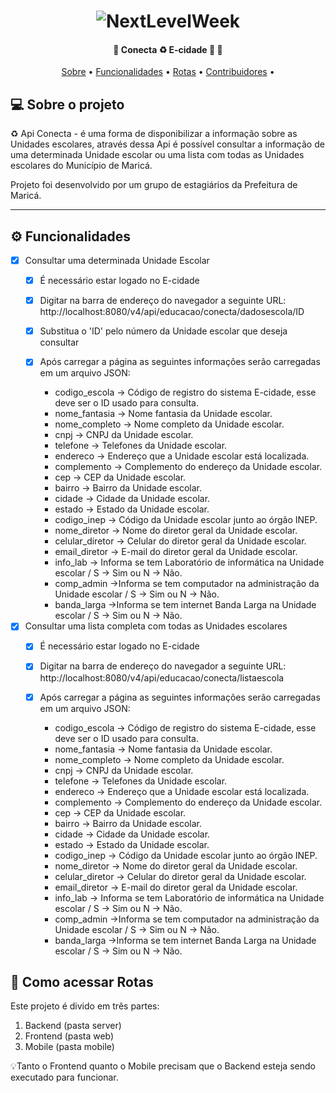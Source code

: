   
 
</p>
<h1 align="center">
    <img alt="NextLevelWeek" title="#NextLevelWeek" src="./assets/banner.png" />
</h1>

<h4 align="center"> 
	🚧  Conecta ♻️ E-cidade 🚀 🚧
</h4>

<p align="center">
 <a href="#-sobre-o-projeto">Sobre</a> •
 <a href="#-funcionalidades">Funcionalidades</a> • 
 <a href="#-como-acessar-a-rota">Rotas</a> • 
 <a href="#-contribuidores">Contribuidores</a> • 

</p>


## 💻 Sobre o projeto

♻️ Api Conecta - é uma forma de disponibilizar a informação sobre as Unidades escolares, através dessa Api é possível consultar a informação de 
uma determinada Unidade escolar ou uma lista com todas as Unidades escolares do Município de Maricá.


Projeto foi desenvolvido por um grupo de estagiários da Prefeitura de Maricá.

---

## ⚙️ Funcionalidades

- [x] Consultar uma determinada Unidade Escolar
  - [x] É necessário estar logado no E-cidade
  - [x] Digitar na barra de endereço do navegador a seguinte URL:  http://localhost:8080/v4/api/educacao/conecta/dadosescola/ID
  - [x] Substitua o 'ID' pelo número da Unidade escolar que deseja consultar
  - [x] Após carregar a página as seguintes informações serão carregadas em um arquivo JSON: 

    - codigo_escola -> Código de registro do sistema E-cidade, esse deve ser o ID usado para consulta.
    - nome_fantasia -> Nome fantasia da Unidade escolar.
    - nome_completo -> Nome completo da Unidade escolar.
    - cnpj -> CNPJ da Unidade escolar.
    - telefone -> Telefones da Unidade escolar.
    - endereco -> Endereço que a Unidade escolar está localizada.
    - complemento -> Complemento do endereço da Unidade escolar. 
    - cep -> CEP da Unidade escolar.
    - bairro -> Bairro da Unidade escolar.
    - cidade -> Cidade da Unidade escolar.
    - estado -> Estado da Unidade escolar.
    - codigo_inep -> Código da Unidade escolar junto ao órgão INEP.
    - nome_diretor -> Nome do diretor geral da Unidade escolar.
    - celular_diretor -> Celular do diretor geral da Unidade escolar.
    - email_diretor -> E-mail do diretor geral da Unidade escolar.
    - info_lab -> Informa se tem Laboratório de informática na Unidade escolar / S -> Sim ou N -> Não.
    - comp_admin ->Informa se tem computador na administração da Unidade escolar / S -> Sim ou N -> Não.
    - banda_larga ->Informa se tem internet Banda Larga na Unidade escolar / S -> Sim ou N -> Não.


- [x] Consultar uma lista completa com todas as Unidades escolares
  - [x] É necessário estar logado no E-cidade
  - [x] Digitar na barra de endereço do navegador a seguinte URL:  http://localhost:8080/v4/api/educacao/conecta/listaescola
  - [x] Após carregar a página as seguintes informações serão carregadas em um arquivo JSON: 

    - codigo_escola -> Código de registro do sistema E-cidade, esse deve ser o ID usado para consulta.
    - nome_fantasia -> Nome fantasia da Unidade escolar.
    - nome_completo -> Nome completo da Unidade escolar.
    - cnpj -> CNPJ da Unidade escolar.
    - telefone -> Telefones da Unidade escolar.
    - endereco -> Endereço que a Unidade escolar está localizada.
    - complemento -> Complemento do endereço da Unidade escolar. 
    - cep -> CEP da Unidade escolar.
    - bairro -> Bairro da Unidade escolar.
    - cidade -> Cidade da Unidade escolar.
    - estado -> Estado da Unidade escolar.
    - codigo_inep -> Código da Unidade escolar junto ao órgão INEP.
    - nome_diretor -> Nome do diretor geral da Unidade escolar.
    - celular_diretor -> Celular do diretor geral da Unidade escolar.
    - email_diretor -> E-mail do diretor geral da Unidade escolar.
    - info_lab -> Informa se tem Laboratório de informática na Unidade escolar / S -> Sim ou N -> Não.
    - comp_admin ->Informa se tem computador na administração da Unidade escolar / S -> Sim ou N -> Não.
    - banda_larga ->Informa se tem internet Banda Larga na Unidade escolar / S -> Sim ou N -> Não.



## 🚀 Como acessar Rotas

Este projeto é divido em três partes:
1. Backend (pasta server) 
2. Frontend (pasta web)
3. Mobile (pasta mobile)

💡Tanto o Frontend quanto o Mobile precisam que o Backend esteja sendo executado para funcionar.
